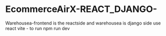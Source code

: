 ﻿# EcommerceAirX-REACT_DJANGO-
Warehousea-frontend is the reactside and warehousea is django side
use react vite - to run npm run dev
